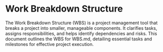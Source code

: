# Work Breakdown Structure
The Work Breakdown Structure (WBS) is a project management tool that breaks a project into smaller, manageable components. It clarifies tasks, assigns responsibilities, and helps identify dependencies and risks. This document outlines the WBS for WBS.md, detailing essential tasks and milestones for effective project execution.
